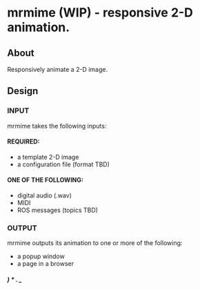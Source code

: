 # mrmime (WIP) - responsive 2-D animation.
## About
Responsively animate a 2-D image.

## Design
### INPUT
mrmime takes the following inputs:

#### REQUIRED:
* a template 2-D image
* a configuration file (format TBD)

#### ONE OF THE FOLLOWING:
* digital audio (.wav)
* MIDI
* ROS messages (topics TBD)

### OUTPUT
mrmime outputs its animation to one or more of the following:
* a popup window
* a page in a browser


#####  ) * . _

